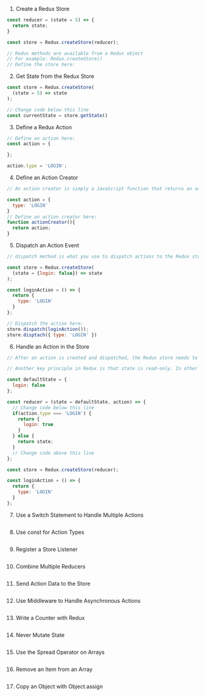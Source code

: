 1. Create a Redux Store
```jsx
const reducer = (state = 5) => {
  return state;
}

const store = Redux.createStore(reducer);

// Redux methods are available from a Redux object
// For example: Redux.createStore()
// Define the store here:
```

2. Get State from the Redux Store
```jsx
const store = Redux.createStore(
  (state = 5) => state
);

// Change code below this line
const currentState = store.getState()
```

3. Define a Redux Action
```jsx
// Define an action here:
const action = {

};

action.type = 'LOGIN';
```

4. Define an Action Creator
```jsx
// An action creator is simply a JavaScript function that returns an action. In other words, action creators create objects that represent action events.

const action = {
  type: 'LOGIN'
}
// Define an action creator here:
function actionCreator(){
  return action;
}
```

5. Dispatch an Action Event
```jsx
// dispatch method is what you use to dispatch actions to the Redux store.

const store = Redux.createStore(
  (state = {login: false}) => state
);

const loginAction = () => {
  return {
    type: 'LOGIN'
  }
};

// Dispatch the action here:
store.dispatch(loginAction());
store.disptach({ type: 'LOGIN' })
```

6. Handle an Action in the Store
```jsx
// After an action is created and dispatched, the Redux store needs to know how to respond to that action. This is the job of a reducer function. Reducers in Redux are responsible for the state modifications that take place in response to actions.

// Another key principle in Redux is that state is read-only. In other words, the reducer function must always return a new copy of state and never modify state directly.

const defaultState = {
  login: false
};

const reducer = (state = defaultState, action) => {
  // Change code below this line
  if(action.type === 'LOGIN') {
    return {
      login: true
    }
  } else {
    return state;
  }
  // Change code above this line
};

const store = Redux.createStore(reducer);

const loginAction = () => {
  return {
    type: 'LOGIN'
  }
};
```

7. Use a Switch Statement to Handle Multiple Actions
```jsx

```

8. Use const for Action Types
```jsx

```

9.  Register a Store Listener
```jsx

```

10. Combine Multiple Reducers
```jsx

```

11. Send Action Data to the Store
```jsx

```

12. Use Middleware to Handle Asynchronous Actions
```jsx

```

13. Write a Counter with Redux
```jsx

```

14. Never Mutate State
```jsx

```

15. Use the Spread Operator on Arrays
```jsx

```

16. Remove an Item from an Array
```jsx

```

17. Copy an Object with Object.assign
```jsx

```